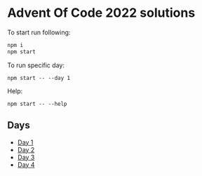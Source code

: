 # Advent Of Code 2022 solutions

To start run following:

```bash
npm i
npm start
```

To run specific day:

```
npm start -- --day 1
```

Help:

```
npm start -- --help
```

## Days

* [Day 1](day1)
* [Day 2](day2)
* [Day 3](day3)
* [Day 4](day4)
